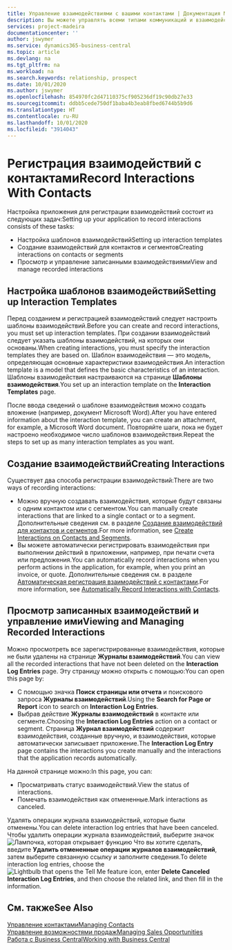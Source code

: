 ```yaml
---
title: Управление взаимодействиями с вашими контактами | Документация Майкрософт
description: Вы можете управлять всеми типами коммуникаций и взаимодействий между организацией и контактами, например, письмами, телефонными звонками, встречами и т. д.
services: project-madeira
documentationcenter: ''
author: jswymer
ms.service: dynamics365-business-central
ms.topic: article
ms.devlang: na
ms.tgt_pltfrm: na
ms.workload: na
ms.search.keywords: relationship, prospect
ms.date: 10/01/2020
ms.author: jswymer
ms.openlocfilehash: 854970fc2d47110375cf905236df19c90db27e33
ms.sourcegitcommit: ddbb5cede750df1baba4b3eab8fbed6744b5b9d6
ms.translationtype: HT
ms.contentlocale: ru-RU
ms.lasthandoff: 10/01/2020
ms.locfileid: "3914043"
---
```

# <a name="record-interactions-with-contacts"></a><span data-ttu-id="3591e-103">Регистрация взаимодействий с контактами</span><span class="sxs-lookup"><span data-stu-id="3591e-103">Record Interactions With Contacts</span></span>
<span data-ttu-id="3591e-104">Настройка приложения для регистрации взаимодействий состоит из следующих задач:</span><span class="sxs-lookup"><span data-stu-id="3591e-104">Setting up your application to record interactions consists of these tasks:</span></span>

* <span data-ttu-id="3591e-105">Настройка шаблонов взаимодействий</span><span class="sxs-lookup"><span data-stu-id="3591e-105">Setting up interaction templates</span></span>  
* <span data-ttu-id="3591e-106">Создание взаимодействий для контактов и сегментов</span><span class="sxs-lookup"><span data-stu-id="3591e-106">Creating interactions on contacts or segments</span></span>  
* <span data-ttu-id="3591e-107">Просмотр и управление записанными взаимодействиями</span><span class="sxs-lookup"><span data-stu-id="3591e-107">View and manage recorded interactions</span></span>  

##  <a name="setting-up-interaction-templates"></a><span data-ttu-id="3591e-108">Настройка шаблонов взаимодействий</span><span class="sxs-lookup"><span data-stu-id="3591e-108">Setting up Interaction Templates</span></span>
<span data-ttu-id="3591e-109">Перед созданием и регистрацией взаимодействий следует настроить шаблоны взаимодействий.</span><span class="sxs-lookup"><span data-stu-id="3591e-109">Before you can create and record interactions, you must set up interaction templates.</span></span> <span data-ttu-id="3591e-110">При создании взаимодействий следует указать шаблоны взаимодействий, на которых они основаны.</span><span class="sxs-lookup"><span data-stu-id="3591e-110">When creating interactions, you must specify the interaction templates they are based on.</span></span> <span data-ttu-id="3591e-111">Шаблон взаимодействия — это модель, определяющая основные характеристики взаимодействия.</span><span class="sxs-lookup"><span data-stu-id="3591e-111">An interaction template is a model that defines the basic characteristics of an interaction.</span></span>
<span data-ttu-id="3591e-112">Шаблоны взаимодействия настраиваются на странице **Шаблоны взаимодействия**.</span><span class="sxs-lookup"><span data-stu-id="3591e-112">You set up an interaction template on the **Interaction Templates** page.</span></span>

<span data-ttu-id="3591e-113">После ввода сведений о шаблоне взаимодействия можно создать вложение (например, документ Microsoft Word).</span><span class="sxs-lookup"><span data-stu-id="3591e-113">After you have entered information about the interaction template, you can create an attachment, for example, a Microsoft Word document.</span></span> <span data-ttu-id="3591e-114">Повторяйте шаги, пока не будет настроено необходимое число шаблонов взаимодействия.</span><span class="sxs-lookup"><span data-stu-id="3591e-114">Repeat the steps to set up as many interaction templates as you want.</span></span>  

## <a name="creating-interactions"></a><span data-ttu-id="3591e-115">Создание взаимодействий</span><span class="sxs-lookup"><span data-stu-id="3591e-115">Creating Interactions</span></span>
<span data-ttu-id="3591e-116">Существует два способа регистрации взаимодействий:</span><span class="sxs-lookup"><span data-stu-id="3591e-116">There are two ways of recording interactions:</span></span>

* <span data-ttu-id="3591e-117">Можно вручную создавать взаимодействия, которые будут связаны с одним контактом или с сегментом.</span><span class="sxs-lookup"><span data-stu-id="3591e-117">You can manually create interactions that are linked to a single contact or to a segment.</span></span> <span data-ttu-id="3591e-118">Дополнительные сведения см. в разделе [Создание взаимодействий для контактов и сегментов](marketing-how-create-interactions.md).</span><span class="sxs-lookup"><span data-stu-id="3591e-118">For more information, see [Create Interactions on Contacts and Segments](marketing-how-create-interactions.md).</span></span>  
* <span data-ttu-id="3591e-119">Вы можете автоматически регистрировать взаимодействия при выполнении действий в приложении, например, при печати счета или предложения.</span><span class="sxs-lookup"><span data-stu-id="3591e-119">You can automatically record interactions when you perform actions in the application, for example, when you print an invoice, or quote.</span></span> <span data-ttu-id="3591e-120">Дополнительные сведения см. в разделе [Автоматическая регистрация взаимодействий с контактами](marketing-auto-record-interactions.md).</span><span class="sxs-lookup"><span data-stu-id="3591e-120">For more information, see [Automatically Record Interactions with Contacts](marketing-auto-record-interactions.md).</span></span>

## <a name="viewing-and-managing-recorded-interactions"></a><span data-ttu-id="3591e-121">Просмотр записанных взаимодействий и управление ими</span><span class="sxs-lookup"><span data-stu-id="3591e-121">Viewing and Managing Recorded Interactions</span></span>
<span data-ttu-id="3591e-122">Можно просмотреть все зарегистрированные взаимодействия, которые не были удалены на странице **Журналы взаимодействий**.</span><span class="sxs-lookup"><span data-stu-id="3591e-122">You can view all the recorded interactions that have not been deleted on the **Interaction Log Entries** page.</span></span> <span data-ttu-id="3591e-123">Эту страницу можно открыть с помощью:</span><span class="sxs-lookup"><span data-stu-id="3591e-123">You can open this page by:</span></span>

* <span data-ttu-id="3591e-124">С помощью значка **Поиск страницы или отчета** и поискового запроса **Журналы взаимодействий**.</span><span class="sxs-lookup"><span data-stu-id="3591e-124">Using the **Search for Page or Report** icon to search on **Interaction Log Entries**.</span></span>
* <span data-ttu-id="3591e-125">Выбрав действие **Журналы взаимодействий** в контакте или сегменте.</span><span class="sxs-lookup"><span data-stu-id="3591e-125">Choosing the **Interaction Log Entries** action on a contact or segment.</span></span>
  <span data-ttu-id="3591e-126">Страница **Журнал взаимодействий** содержит взаимодействия, созданные вручную, и взаимодействия, которые автоматически записывает приложение.</span><span class="sxs-lookup"><span data-stu-id="3591e-126">The **Interaction Log Entry** page contains the interactions you create manually and the interactions that the application records automatically.</span></span>

<span data-ttu-id="3591e-127">На данной странице можно:</span><span class="sxs-lookup"><span data-stu-id="3591e-127">In this page, you can:</span></span>

* <span data-ttu-id="3591e-128">Просматривать статус взаимодействий.</span><span class="sxs-lookup"><span data-stu-id="3591e-128">View the status of interactions.</span></span>
* <span data-ttu-id="3591e-129">Помечать взаимодействия как отмененные.</span><span class="sxs-lookup"><span data-stu-id="3591e-129">Mark interactions as canceled.</span></span>

<span data-ttu-id="3591e-130">Удалять операции журнала взаимодействий, которые были отменены.</span><span class="sxs-lookup"><span data-stu-id="3591e-130">You can delete interaction log entries that have been canceled.</span></span> <span data-ttu-id="3591e-131">Чтобы удалить операции журнала взаимодействий, выберите значок ![Лампочка, которая открывает функцию Что вы хотите сделать](media/ui-search/search_small.png "Что вы хотите сделать"), введите **Удалить отмененные операции журналов взаимодействий**, затем выберите связанную ссылку и заполните сведения.</span><span class="sxs-lookup"><span data-stu-id="3591e-131">To delete interaction log entries, choose the ![Lightbulb that opens the Tell Me feature](media/ui-search/search_small.png "Tell me what you want to do") icon, enter **Delete Canceled Interaction Log Entries**, and then choose the related link, and then fill in the information.</span></span>

## <a name="see-also"></a><span data-ttu-id="3591e-132">См. также</span><span class="sxs-lookup"><span data-stu-id="3591e-132">See Also</span></span>
[<span data-ttu-id="3591e-133">Управление контактами</span><span class="sxs-lookup"><span data-stu-id="3591e-133">Managing Contacts</span></span>](marketing-contacts.md)  
[<span data-ttu-id="3591e-134">Управление возможностями продаж</span><span class="sxs-lookup"><span data-stu-id="3591e-134">Managing Sales Opportunities</span></span>](marketing-manage-sales-opportunities.md)  
[<span data-ttu-id="3591e-135">Работа с Business Central</span><span class="sxs-lookup"><span data-stu-id="3591e-135">Working with Business Central</span></span>](ui-work-product.md)  
